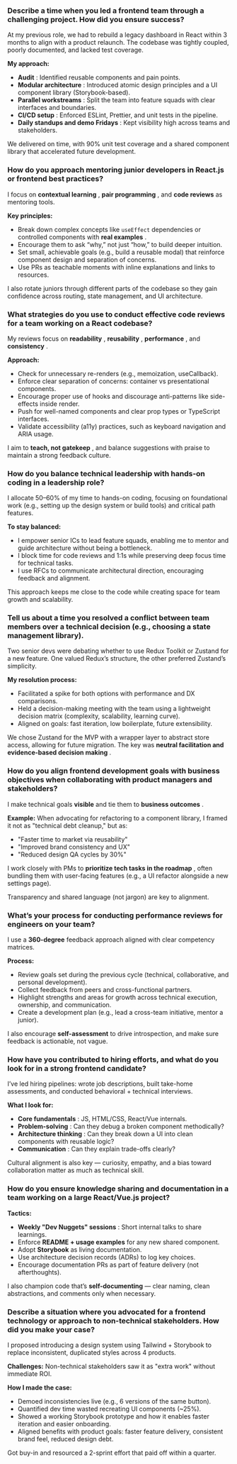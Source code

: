 ### Describe a time when you led a frontend team through a challenging project. How did you ensure success?

At my previous role, we had to rebuild a legacy dashboard in React within 3 months to align with a product relaunch. The codebase was tightly coupled, poorly documented, and lacked test coverage.

**My approach:**

- **Audit** : Identified reusable components and pain points.
- **Modular architecture** : Introduced atomic design principles and a UI component library (Storybook-based).
- **Parallel workstreams** : Split the team into feature squads with clear interfaces and boundaries.
- **CI/CD setup** : Enforced ESLint, Prettier, and unit tests in the pipeline.
- **Daily standups and demo Fridays** : Kept visibility high across teams and stakeholders.

We delivered on time, with 90% unit test coverage and a shared component library that accelerated future development.

### How do you approach mentoring junior developers in React.js or frontend best practices?

I focus on **contextual learning** , **pair programming** , and **code reviews** as mentoring tools.

**Key principles:**

- Break down complex concepts like `useEffect` dependencies or controlled components with **real examples** .
- Encourage them to ask “why,” not just “how,” to build deeper intuition.
- Set small, achievable goals (e.g., build a reusable modal) that reinforce component design and separation of concerns.
- Use PRs as teachable moments with inline explanations and links to resources.

I also rotate juniors through different parts of the codebase so they gain confidence across routing, state management, and UI architecture.

### What strategies do you use to conduct effective code reviews for a team working on a React codebase?

My reviews focus on **readability** , **reusability** , **performance** , and **consistency** .

**Approach:**

- Check for unnecessary re-renders (e.g., memoization, useCallback).
- Enforce clear separation of concerns: container vs presentational components.
- Encourage proper use of hooks and discourage anti-patterns like side-effects inside render.
- Push for well-named components and clear prop types or TypeScript interfaces.
- Validate accessibility (a11y) practices, such as keyboard navigation and ARIA usage.

I aim to **teach, not gatekeep** , and balance suggestions with praise to maintain a strong feedback culture.

### How do you balance technical leadership with hands-on coding in a leadership role?

I allocate 50–60% of my time to hands-on coding, focusing on foundational work (e.g., setting up the design system or build tools) and critical path features.

**To stay balanced:**

- I empower senior ICs to lead feature squads, enabling me to mentor and guide architecture without being a bottleneck.
- I block time for code reviews and 1:1s while preserving deep focus time for technical tasks.
- I use RFCs to communicate architectural direction, encouraging feedback and alignment.

This approach keeps me close to the code while creating space for team growth and scalability.

### Tell us about a time you resolved a conflict between team members over a technical decision (e.g., choosing a state management library).

Two senior devs were debating whether to use Redux Toolkit or Zustand for a new feature. One valued Redux’s structure, the other preferred Zustand’s simplicity.

**My resolution process:**

- Facilitated a spike for both options with performance and DX comparisons.
- Held a decision-making meeting with the team using a lightweight decision matrix (complexity, scalability, learning curve).
- Aligned on goals: fast iteration, low boilerplate, future extensibility.

We chose Zustand for the MVP with a wrapper layer to abstract store access, allowing for future migration. The key was **neutral facilitation and evidence-based decision making** .

### How do you align frontend development goals with business objectives when collaborating with product managers and stakeholders?

I make technical goals **visible** and tie them to **business outcomes** .

**Example:**
When advocating for refactoring to a component library, I framed it not as "technical debt cleanup," but as:

- "Faster time to market via reusability"
- "Improved brand consistency and UX"
- "Reduced design QA cycles by 30%"

I work closely with PMs to **prioritize tech tasks in the roadmap** , often bundling them with user-facing features (e.g., a UI refactor alongside a new settings page).

Transparency and shared language (not jargon) are key to alignment.

### What’s your process for conducting performance reviews for engineers on your team?

I use a **360-degree** feedback approach aligned with clear competency matrices.

**Process:**

- Review goals set during the previous cycle (technical, collaborative, and personal development).
- Collect feedback from peers and cross-functional partners.
- Highlight strengths and areas for growth across technical execution, ownership, and communication.
- Create a development plan (e.g., lead a cross-team initiative, mentor a junior).

I also encourage **self-assessment** to drive introspection, and make sure feedback is actionable, not vague.

### How have you contributed to hiring efforts, and what do you look for in a strong frontend candidate?

I’ve led hiring pipelines: wrote job descriptions, built take-home assessments, and conducted behavioral + technical interviews.

**What I look for:**

- **Core fundamentals** : JS, HTML/CSS, React/Vue internals.
- **Problem-solving** : Can they debug a broken component methodically?
- **Architecture thinking** : Can they break down a UI into clean components with reusable logic?
- **Communication** : Can they explain trade-offs clearly?

Cultural alignment is also key — curiosity, empathy, and a bias toward collaboration matter as much as technical skill.

### How do you ensure knowledge sharing and documentation in a team working on a large React/Vue.js project?

**Tactics:**

- **Weekly "Dev Nuggets" sessions** : Short internal talks to share learnings.
- Enforce **README + usage examples** for any new shared component.
- Adopt **Storybook** as living documentation.
- Use architecture decision records (ADRs) to log key choices.
- Encourage documentation PRs as part of feature delivery (not afterthoughts).

I also champion code that’s **self-documenting** — clear naming, clean abstractions, and comments only when necessary.

### Describe a situation where you advocated for a frontend technology or approach to non-technical stakeholders. How did you make your case?

I proposed introducing a design system using Tailwind + Storybook to replace inconsistent, duplicated styles across 4 products.

**Challenges:**
Non-technical stakeholders saw it as "extra work" without immediate ROI.

**How I made the case:**

- Demoed inconsistencies live (e.g., 6 versions of the same button).
- Quantified dev time wasted recreating UI components (~25%).
- Showed a working Storybook prototype and how it enables faster iteration and easier onboarding.
- Aligned benefits with product goals: faster feature delivery, consistent brand feel, reduced design debt.

Got buy-in and resourced a 2-sprint effort that paid off within a quarter.
